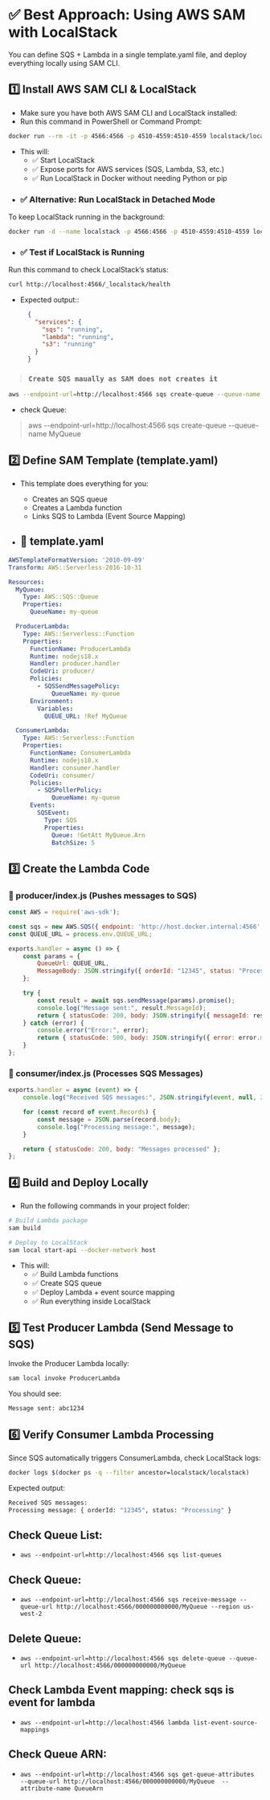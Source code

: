 # ✅ Best Approach: Using AWS SAM with LocalStack
You can define SQS + Lambda in a single template.yaml file, and deploy everything locally using SAM CLI.

## 1️⃣ Install AWS SAM CLI & LocalStack
- Make sure you have both AWS SAM CLI and LocalStack installed:
- Run this command in PowerShell or Command Prompt:
```sh
docker run --rm -it -p 4566:4566 -p 4510-4559:4510-4559 localstack/localstack
```
- This will: 
  - ✅ Start LocalStack
  - ✅ Expose ports for AWS services (SQS, Lambda, S3, etc.)
  - ✅ Run LocalStack in Docker without needing Python or pip
- ### ✅ Alternative: Run LocalStack in Detached Mode
To keep LocalStack running in the background:
```sh
docker run -d --name localstack -p 4566:4566 -p 4510-4559:4510-4559 localstack/localstack
```
- ### ✅ Test if LocalStack is Running
Run this command to check LocalStack’s status:
```sh
curl http://localhost:4566/_localstack/health
```
  - Expected output::
    ```json
      {
        "services": {
          "sqs": "running",
          "lambda": "running",
          "s3": "running"
        }
      }
    ```
> ### `Create SQS maually as SAM does not creates it`
```sh
aws --endpoint-url=http://localhost:4566 sqs create-queue --queue-name MyQueue
```
- check Queue:
> aws --endpoint-url=http://localhost:4566 sqs create-queue --queue-name MyQueue

## 2️⃣ Define SAM Template (template.yaml)
- This template does everything for you:

  - Creates an SQS queue
  - Creates a Lambda function
  - Links SQS to Lambda (Event Source Mapping)
- ## 📝 template.yaml
```yml
AWSTemplateFormatVersion: '2010-09-09'
Transform: AWS::Serverless-2016-10-31

Resources:
  MyQueue:
    Type: AWS::SQS::Queue
    Properties:
      QueueName: my-queue

  ProducerLambda:
    Type: AWS::Serverless::Function
    Properties:
      FunctionName: ProducerLambda
      Runtime: nodejs18.x
      Handler: producer.handler
      CodeUri: producer/
      Policies:
        - SQSSendMessagePolicy:
            QueueName: my-queue
      Environment:
        Variables:
          QUEUE_URL: !Ref MyQueue

  ConsumerLambda:
    Type: AWS::Serverless::Function
    Properties:
      FunctionName: ConsumerLambda
      Runtime: nodejs18.x
      Handler: consumer.handler
      CodeUri: consumer/
      Policies:
        - SQSPollerPolicy:
            QueueName: my-queue
      Events:
        SQSEvent:
          Type: SQS
          Properties:
            Queue: !GetAtt MyQueue.Arn
            BatchSize: 5
```
## 3️⃣ Create the Lambda Code
### 📝 producer/index.js (Pushes messages to SQS)
```javascript
const AWS = require('aws-sdk');

const sqs = new AWS.SQS({ endpoint: 'http://host.docker.internal:4566', region: 'us-east-1' });
const QUEUE_URL = process.env.QUEUE_URL;

exports.handler = async () => {
    const params = {
        QueueUrl: QUEUE_URL,
        MessageBody: JSON.stringify({ orderId: "12345", status: "Processing" }),
    };

    try {
        const result = await sqs.sendMessage(params).promise();
        console.log("Message sent:", result.MessageId);
        return { statusCode: 200, body: JSON.stringify({ messageId: result.MessageId }) };
    } catch (error) {
        console.error("Error:", error);
        return { statusCode: 500, body: JSON.stringify({ error: error.message }) };
    }
};
```

### 📝 consumer/index.js (Processes SQS Messages)
```js
exports.handler = async (event) => {
    console.log("Received SQS messages:", JSON.stringify(event, null, 2));

    for (const record of event.Records) {
        const message = JSON.parse(record.body);
        console.log("Processing message:", message);
    }

    return { statusCode: 200, body: "Messages processed" };
};
```
## 4️⃣ Build and Deploy Locally
- Run the following commands in your project folder:
```sh
# Build Lambda package
sam build

# Deploy to LocalStack
sam local start-api --docker-network host
```
- This will:
  - ✅ Build Lambda functions
  - ✅ Create SQS queue
  - ✅ Deploy Lambda + event source mapping
  - ✅ Run everything inside LocalStack

## 5️⃣ Test Producer Lambda (Send Message to SQS)
Invoke the Producer Lambda locally:
```sh
sam local invoke ProducerLambda
```
You should see:
```sh
Message sent: abc1234
```
## 6️⃣ Verify Consumer Lambda Processing
Since SQS automatically triggers ConsumerLambda, check LocalStack logs:
```sh
docker logs $(docker ps -q --filter ancestor=localstack/localstack)
```
Expected output:
```sh
Received SQS messages:
Processing message: { orderId: "12345", status: "Processing" }
```

## Check Queue List:
- `aws --endpoint-url=http://localhost:4566 sqs list-queues`
## Check Queue:
- `aws --endpoint-url=http://localhost:4566 sqs receive-message --queue-url http://localhost:4566/000000000000/MyQueue --region us-west-2`

## Delete Queue:
- `aws --endpoint-url=http://localhost:4566 sqs delete-queue --queue-url http://localhost:4566/000000000000/MyQueue`
## Check Lambda Event mapping: check sqs is event for lambda
- `aws --endpoint-url=http://localhost:4566 lambda list-event-source-mappings`

## Check Queue ARN:
- `aws --endpoint-url=http://localhost:4566 sqs get-queue-attributes  --queue-url http://localhost:4566/000000000000/MyQueue  --attribute-name QueueArn`